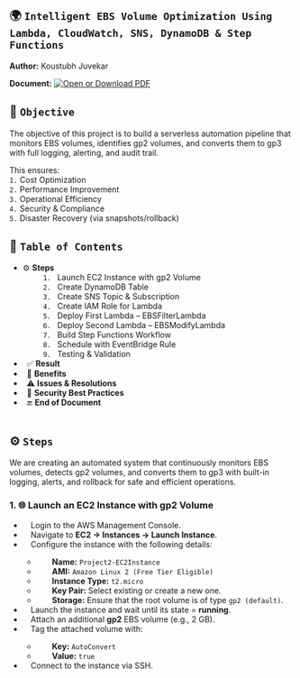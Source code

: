 ## 🌍 `Intelligent EBS Volume Optimization Using Lambda, CloudWatch, SNS, DynamoDB & Step Functions`

**Author:** Koustubh Juvekar <br>

**Document:** [![Open or Download PDF](https://img.shields.io/badge/Download-PDF-blue?logo=adobeacrobatreader)](./Project%20-%20Cross-Region%20Backup%20Replication%20for%20EC2%20using%20AWS%20Backup.pdf)

## 🎯 `Objective`  

The objective of this project is to build a serverless automation pipeline that monitors EBS volumes, identifies gp2 volumes, and converts them to gp3 with full logging, alerting, and audit trail.

This ensures: <br>
`1.` Cost Optimization <br>
`2.` Performance Improvement <br>
`3.` Operational Efficiency <br>
`4.` Security & Compliance <br>
`5.` Disaster Recovery (via snapshots/rollback)
<br>

## 📑 `Table of Contents`<br>
- ⚙️ **Steps** <br>
   &ensp;&ensp;  `1.` &ensp;Launch EC2 Instance with gp2 Volume<br>
   &ensp;&ensp;  `2.` &ensp;Create DynamoDB Table<br>
   &ensp;&ensp;  `3.` &ensp;Create SNS Topic & Subscription<br>
   &ensp;&ensp;  `4.` &ensp;Create IAM Role for Lambda<br>
   &ensp;&ensp;  `5.` &ensp;Deploy First Lambda – EBSFilterLambda<br>
   &ensp;&ensp;  `6.` &ensp;Deploy Second Lambda – EBSModifyLambda<br>
   &ensp;&ensp;  `7.` &ensp;Build Step Functions Workflow<br>
   &ensp;&ensp;  `8.` &ensp;Schedule with EventBridge Rule<br>
   &ensp;&ensp;  `9.` &ensp;Testing & Validation<br>
- &ensp;✅ **Result**
- &ensp;🌟 **Benefits**
- &ensp;⚠️ **Issues & Resolutions**
- &ensp;🔐 **Security Best Practices**
- &ensp;🔚 **End of Document**
<br><br>

## ⚙️ `Steps`  <br>
We are creating an automated system that continuously monitors EBS volumes, detects gp2 volumes, and converts them to gp3 with built-in logging, alerts, and rollback for safe and efficient operations.

### 1. 🌐 **Launch an EC2 Instance with gp2 Volume**

<ul>
  <li>&emsp;Login to the AWS Management Console.</li>
  <li>&emsp;Navigate to <b>EC2 → Instances → Launch Instance</b>.</li>
  <li>&emsp;Configure the instance with the following details:</li>
  <ul>
    <li>&emsp;&emsp;<b>Name:</b> <code>Project2-EC2Instance</code></li>
    <li>&emsp;&emsp;<b>AMI:</b> <code>Amazon Linux 2 (Free Tier Eligible)</code></li>
    <li>&emsp;&emsp;<b>Instance Type:</b> <code>t2.micro</code></li>
    <li>&emsp;&emsp;<b>Key Pair:</b> Select existing or create a new one.</li>
    <li>&emsp;&emsp;<b>Storage:</b> Ensure that the root volume is of type <code>gp2 (default)</code>.</li>
  </ul>
  <li>&emsp;Launch the instance and wait until its state = <b>running</b>.</li>
  <li>&emsp;Attach an additional <b>gp2</b> EBS volume (e.g., 2 GB).</li>
  <li>&emsp;Tag the attached volume with:</li>
  <ul>
    <li>&emsp;&emsp;<b>Key:</b> <code>AutoConvert</code></li>
    <li>&emsp;&emsp;<b>Value:</b> <code>true</code></li>
  </ul>
  <li>&emsp;Connect to the instance via SSH.</li>
</ul>
